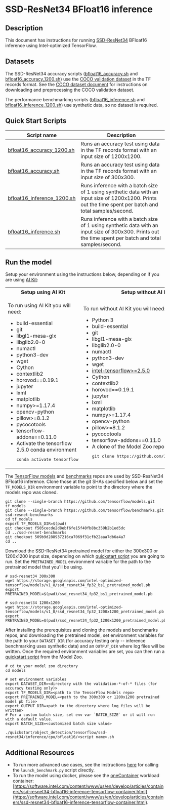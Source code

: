 <!--- 0. Title -->
# SSD-ResNet34 BFloat16 inference

<!-- 10. Description -->
## Description

This document has instructions for running [SSD-ResNet34](https://arxiv.org/pdf/1512.02325.pdf)
BFloat16 inference using Intel-optimized TensorFlow.

<!--- 30. Datasets -->
## Datasets

The SSD-ResNet34 accuracy scripts ([bfloat16_accuracy.sh](bfloat16_accuracy.sh)
and [bfloat16_accuracy_1200.sh](bfloat16_accuracy_1200.sh)) use the
[COCO validation dataset](http://cocodataset.org) in the TF records
format. See the [COCO dataset document](/datasets/coco/README.md) for
instructions on downloading and preprocessing the COCO validation dataset.

The performance benchmarking scripts ([bfloat16_inference.sh](bfloat16_inference.sh)
and [bfloat16_inference_1200.sh](bfloat16_inference_1200.sh)) use synthetic data,
so no dataset is required.

<!--- 40. Quick Start Scripts -->
## Quick Start Scripts

| Script name | Description |
|-------------|-------------|
| [bfloat16_accuracy_1200.sh](/quickstart/object_detection/tensorflow/ssd-resnet34/inference/cpu/bfloat16/bfloat16_accuracy_1200.sh) | Runs an accuracy test using data in the TF records format with an input size of 1200x1200. |
| [bfloat16_accuracy.sh](/quickstart/object_detection/tensorflow/ssd-resnet34/inference/cpu/bfloat16/bfloat16_accuracy.sh) | Runs an accuracy test using data in the TF records format with an input size of 300x300. |
| [bfloat16_inference_1200.sh](/quickstart/object_detection/tensorflow/ssd-resnet34/inference/cpu/bfloat16/bfloat16_inference_1200.sh) | Runs inference with a batch size of 1 using synthetic data with an input size of 1200x1200. Prints out the time spent per batch and total samples/second. |
| [bfloat16_inference.sh](/quickstart/object_detection/tensorflow/ssd-resnet34/inference/cpu/bfloat16/bfloat16_inference.sh) | Runs inference with a batch size of 1 using synthetic data with an input size of 300x300. Prints out the time spent per batch and total samples/second. |

<!--- 50. AI Kit -->
## Run the model

Setup your environment using the instructions below, depending on if you are
using [AI Kit](/docs/general/tensorflow/AIKit.md):

<table>
  <tr>
    <th>Setup using AI Kit</th>
    <th>Setup without AI Kit</th>
  </tr>
  <tr>
    <td>
      <p>To run using AI Kit you will need:</p>
      <ul>
        <li>build-essential
        <li>git
        <li>libgl1-mesa-glx
        <li>libglib2.0-0
        <li>numactl
        <li>python3-dev
        <li>wget
        <li>Cython
        <li>contextlib2
        <li>horovod==0.19.1
        <li>jupyter
        <li>lxml
        <li>matplotlib
        <li>numpy>=1.17.4
        <li>opencv-python
        <li>pillow>=8.1.2
        <li>pycocotools
        <li>tensorflow-addons==0.11.0
        <li>Activate the tensorflow 2.5.0 conda environment
        <pre>conda activate tensorflow</pre>
      </ul>
    </td>
    <td>
      <p>To run without AI Kit you will need:</p>
      <ul>
        <li>Python 3
        <li>build-essential
        <li>git
        <li>libgl1-mesa-glx
        <li>libglib2.0-0
        <li>numactl
        <li>python3-dev
        <li>wget
        <li><a href="https://pypi.org/project/intel-tensorflow/">intel-tensorflow>=2.5.0</a>
        <li>Cython
        <li>contextlib2
        <li>horovod==0.19.1
        <li>jupyter
        <li>lxml
        <li>matplotlib
        <li>numpy>=1.17.4
        <li>opencv-python
        <li>pillow>=8.1.2
        <li>pycocotools
        <li>tensorflow-addons==0.11.0
        <li>A clone of the Model Zoo repo<br />
        <pre>git clone https://github.com/IntelAI/models.git</pre>
      </ul>
    </td>
  </tr>
</table>

The [TensorFlow models](https://github.com/tensorflow/models) and
[benchmarks](https://github.com/tensorflow/benchmarks) repos are used by
SSD-ResNet34 BFloat16 inference. Clone those at the git SHAs specified
below and set the `TF_MODELS_DIR` environment variable to point to the
directory where the models repo was cloned.

```
git clone --single-branch https://github.com/tensorflow/models.git tf_models
git clone --single-branch https://github.com/tensorflow/benchmarks.git ssd-resnet-benchmarks
cd tf_models
export TF_MODELS_DIR=$(pwd)
git checkout f505cecde2d8ebf6fe15f40fb8bc350b2b1ed5dc
cd ../ssd-resnet-benchmarks
git checkout 509b9d288937216ca7069f31cfb22aaa7db6a4a7
cd ..
```

Download the SSD-ResNet34 pretrained model for either the 300x300 or 1200x1200
input size, depending on which [quickstart script](#quick-start-scripts) you are
going to run. Set the `PRETRAINED_MODEL` environment variable for the path to the
pretrained model that you'll be using.
```
# ssd-resnet34 300x300
wget https://storage.googleapis.com/intel-optimized-tensorflow/models/v1_8/ssd_resnet34_fp32_bs1_pretrained_model.pb
export PRETRAINED_MODEL=$(pwd)/ssd_resnet34_fp32_bs1_pretrained_model.pb

# ssd-resnet34 1200x1200
wget https://storage.googleapis.com/intel-optimized-tensorflow/models/v1_8/ssd_resnet34_fp32_1200x1200_pretrained_model.pb
export PRETRAINED_MODEL=$(pwd)/ssd_resnet34_fp32_1200x1200_pretrained_model.pb
```

After installing the prerequisites and cloning the models and benchmarks
repos, and downloading the pretrained model, set environment variables
for the path to your `DATASET_DIR` (for accuracy testing only --
inference benchmarking uses synthetic data) and an `OUTPUT_DIR` where
log files will be written. Once the required environment variables are set,
you can then run a [quickstart script](#quick-start-scripts) from the
Model Zoo.
```
# cd to your model zoo directory
cd models

# set environment variables
export DATASET_DIR=<directory with the validation-*-of-* files (for accuracy testing only)>
export TF_MODELS_DIR=<path to the TensorFlow Models repo>
export PRETRAINED_MODEL=<path to the 300x300 or 1200x1200 pretrained model pb file>
export OUTPUT_DIR=<path to the directory where log files will be written>
# For a custom batch size, set env var `BATCH_SIZE` or it will run with a default value.
export BATCH_SIZE=<customized batch size value>

./quickstart/object_detection/tensorflow/ssd-resnet34/inference/cpu/bfloat16/<script name>.sh
```

<!--- 90. Resource Links-->
## Additional Resources

* To run more advanced use cases, see the instructions [here](Advanced.md)
  for calling the `launch_benchmark.py` script directly.
* To run the model using docker, please see the [oneContainer](http://software.intel.com/containers)
  workload container:<br />
  [https://software.intel.com/content/www/us/en/develop/articles/containers/ssd-resnet34-bfloat16-inference-tensorflow-container.html](https://software.intel.com/content/www/us/en/develop/articles/containers/ssd-resnet34-bfloat16-inference-tensorflow-container.html).

